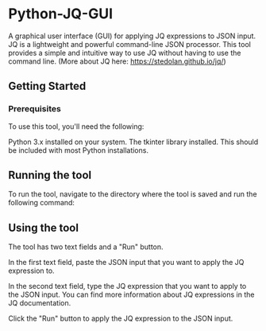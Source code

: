 # Python-JQ-GUI
A graphical user interface (GUI) for applying JQ expressions to JSON input. JQ is a lightweight and powerful command-line JSON processor. This tool provides a simple and intuitive way to use JQ without having to use the command line. (More about JQ here: https://stedolan.github.io/jq/)

## Getting Started
### Prerequisites
To use this tool, you'll need the following:

Python 3.x installed on your system.
The tkinter library installed. This should be included with most Python installations.

## Running the tool
To run the tool, navigate to the directory where the tool is saved and run the following command:

## Using the tool
The tool has two text fields and a "Run" button.

In the first text field, paste the JSON input that you want to apply the JQ expression to.

In the second text field, type the JQ expression that you want to apply to the JSON input. You can find more information about JQ expressions in the JQ documentation.

Click the "Run" button to apply the JQ expression to the JSON input.
